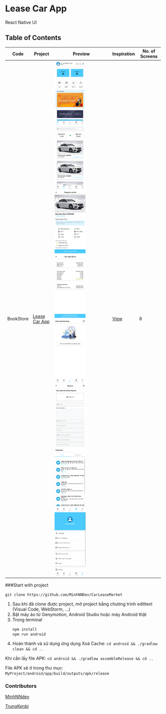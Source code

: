 # Lease Car App

React Native UI


## Table of Contents

| Code | Project | Preview | Inspiration | No. of Screens |
| ------ | ------ | ------ | ------ | ------ |
| BookStore | [Lease Car App](https://github.com/MinhNNDev/CarLeaseMarket) | <img src="https://github.com/MinhNNDev/CarLeaseMarket/blob/master/README/home.png" width="100" /><img src="https://github.com/MinhNNDev/CarLeaseMarket/blob/master/README/lease.png" width="100" /><img src="https://github.com/MinhNNDev/CarLeaseMarket/blob/master/README/details.png" width="100" /><img src="https://github.com/MinhNNDev/CarLeaseMarket/blob/master/README/invoice.png" width="100" /><img src="https://github.com/MinhNNDev/CarLeaseMarket/blob/master/README/listpost.png" width="100" /><img src="https://github.com/MinhNNDev/CarLeaseMarket/blob/master/README/postcar.png" width="100" /><img src="https://github.com/MinhNNDev/CarLeaseMarket/blob/master/README/notify.png" width="100" /><img src="https://github.com/MinhNNDev/CarLeaseMarket/blob/master/README/extend.png" width="100" /> | [View](https://github.com/MinhNNDev/CarLeaseMarket) | 8 |

###Start with project
```
git clone https://github.com/MinhNNDev/CarLeaseMarket
```
1. Sau khi đã clone được project, mở project bằng chương trình edittext (Visual Code, WebStorm, ...)
2. Bật máy ảo từ Genymotion, Android Studio hoặc máy Android thật
3. Trong terminal
    ```
    npm install
    npm run android
    ```
4. Hoàn thành và sử dụng ứng dụng
Xoá Cache: ```cd android && ./gradlew clean && cd .. ```

Khi cần lấy file APK: ```cd android && ./gradlew assembleRelease && cd ..```

File APK sẽ ở trong thư mục: ```MyProject/android/app/build/outputs/apk/release```

### Contributors
[MinhNNdev](https://github.com/MinhNNDev)

[TrungKenbi](https://github.com/trungkenbi)
